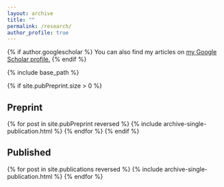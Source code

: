 ```yaml
---
layout: archive
title: ""
permalink: /research/
author_profile: true
---
```


{% if author.googlescholar %}
  You can also find my articles on <u><a href="{{author.googlescholar}}">my Google Scholar profile</a>.</u>
{% endif %}

{% include base_path %}

{% if site.pubPreprint.size > 0 %}
   <h2>Preprint</h2>
   {% for post in site.pubPreprint reversed %}
      {% include archive-single-publication.html %}
   {% endfor %}
{% endif %}
<h2>Published</h2>
{% for post in site.publications reversed %}
  {% include archive-single-publication.html %}
{% endfor %}
